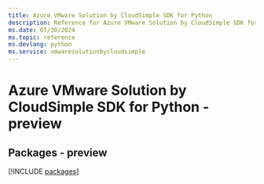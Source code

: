 ```yaml
---
title: Azure VMware Solution by CloudSimple SDK for Python
description: Reference for Azure VMware Solution by CloudSimple SDK for Python
ms.date: 07/30/2024
ms.topic: reference
ms.devlang: python
ms.service: vmwaresolutionbycloudsimple
---
```

# Azure VMware Solution by CloudSimple SDK for Python - preview
## Packages - preview
[!INCLUDE [packages](vmware-solution-by-cloudsimple-index.md)]